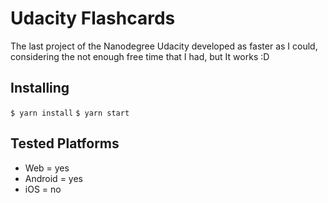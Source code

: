 # Udacity Flashcards

The last project of the Nanodegree Udacity developed as faster as I could, considering the not enough free time that I had, but It works :D

## Installing

`$ yarn install`
`$ yarn start`

## Tested Platforms

- Web = yes
- Android = yes
- iOS = no